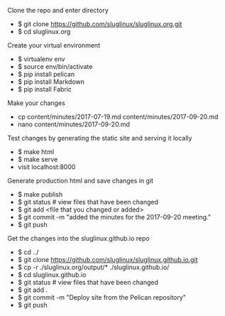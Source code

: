 Clone the repo and enter directory
  * $ git clone https://github.com/sluglinux/sluglinux.org.git
  * $ cd sluglinux.org

Create your virtual environment
  * $ virtualenv env
  * $ source env/bin/activate
  * $ pip install pelican
  * $ pip install Markdown
  * $ pip install Fabric

Make your changes
  * cp content/minutes/2017-07-19.md content/minutes/2017-09-20.md
  * nano content/minutes/2017-09-20.md

Test changes by generating the static site and serving it locally
  * $ make html
  * $ make serve
  * visit localhost:8000

Generate production html and save changes in git
  * $ make publish
  * $ git status # view files that have been changed
  * $ git add \<file that you changed or added\>
  * $ git commit -m "added the minutes for the 2017-09-20 meeting."
  * $ git push

Get the changes into the sluglinux.github.io repo
  * $ cd ../
  * $ git clone https://github.com/sluglinux/sluglinux.github.io.git
  * $ cp -r ./sluglinux.org/output/* ./sluglinux.github.io/
  * $ cd sluglinux.github.io
  * $ git status # view files that have been changed
  * $ git add .
  * $ git commit -m "Deploy site from the Pelican repository"
  * $ git push
